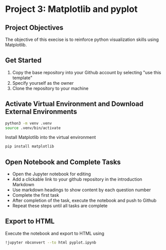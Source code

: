 # Project 3: Matplotlib and pyplot

## Project Objectives

The objective of this execise is to reinforce python visualization skills using Matplotlib.

## Get Started

1. Copy the base repository into your Github account by selecting "use this template"
2.  Specify yourself as the owner
3. Clone the repository to your machine

## Activate Virtual Environment and Download External Environments

```bash
python3 -m venv .venv
source .venv/bin/activate
```
Install Matplotlib into the virtual environment
```bash
pip install matplotlib
```

## Open Notebook and Complete Tasks
- Open the Jupyter notebook for editing
- Add a clickable link to your github repository in the introduction Markdown
- Use markdown headings to show content by each question number
- Complete the first task
- After completion of the task, execute the notebook and push to Github
- Repeat these steps until all tasks are complete

## Export to HTML
Execute the notebook and export to HTML using
```bash
!jupyter nbconvert --to html pyplot.ipynb
```